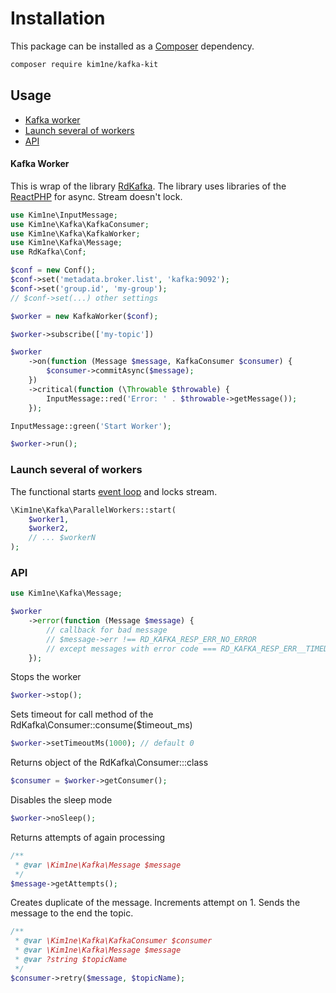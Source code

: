 # Installation

This package can be installed as a [Composer](https://getcomposer.org/) dependency.

```bash
composer require kim1ne/kafka-kit
```

## Usage

- [Kafka worker](#kafka-worker)
- [Launch several of workers](#launch-several-of-workers)
- [API](#api)

#### Kafka Worker

This is wrap of the library [RdKafka](https://arnaud.le-blanc.net/php-rdkafka-doc/phpdoc/index.html). The library uses libraries of the [ReactPHP](https://reactphp.org/) for async.
Stream doesn't lock.
```php
use Kim1ne\InputMessage;
use Kim1ne\Kafka\KafkaConsumer;
use Kim1ne\Kafka\KafkaWorker;
use Kim1ne\Kafka\Message;
use RdKafka\Conf;

$conf = new Conf();
$conf->set('metadata.broker.list', 'kafka:9092');
$conf->set('group.id', 'my-group');
// $conf->set(...) other settings

$worker = new KafkaWorker($conf);

$worker->subscribe(['my-topic'])

$worker
    ->on(function (Message $message, KafkaConsumer $consumer) {
        $consumer->commitAsync($message);
    })
    ->critical(function (\Throwable $throwable) {
        InputMessage::red('Error: ' . $throwable->getMessage());
    });

InputMessage::green('Start Worker');

$worker->run();
```

### Launch several of workers
The functional starts [event loop](https://reactphp.org/event-loop/#usage) and locks stream.
```php
\Kim1ne\Kafka\ParallelWorkers::start(
    $worker1,
    $worker2,
    // ... $workerN
);
```

### API
```php
use Kim1ne\Kafka\Message;

$worker
    ->error(function (Message $message) {
        // callback for bad message
        // $message->err !== RD_KAFKA_RESP_ERR_NO_ERROR
        // except messages with error code === RD_KAFKA_RESP_ERR__TIMED_OUT 
    });
```

Stops the worker
```php
$worker->stop();
```
Sets timeout for call method of the RdKafka\Consumer::consume($timeout_ms)
```php
$worker->setTimeoutMs(1000); // default 0
```
Returns object of the RdKafka\Consumer:::class
```php
$consumer = $worker->getConsumer();
```

Disables the sleep mode
```php
$worker->noSleep();
```

Returns attempts of again processing
```php
/**
 * @var \Kim1ne\Kafka\Message $message 
 */
$message->getAttempts();
```

Creates duplicate of the message. Increments attempt on 1. Sends the message to the end the topic.
```php
/**
 * @var \Kim1ne\Kafka\KafkaConsumer $consumer 
 * @var \Kim1ne\Kafka\Message $message
 * @var ?string $topicName
 */
$consumer->retry($message, $topicName);
```